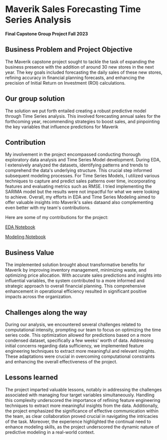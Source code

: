# Maverik Sales Forecasting Time Series Analysis 
**Final Capstone Group Project Fall 2023**

## Business Problem and Project Objective   
The Maverik capstone project sought to tackle the task of expanding the business presence with the addition of around 30 new stores in the next year. The key goals included forecasting the daily sales of these new stores, refining accuracy in financial planning forecasts, and enhancing the precision of Initial Return on Investment (ROI) calculations.

## Our group solution
The solution we put forth entailed creating a robust predictive model through Time Series analysis. This involved forecasting annual sales for the forthcoming year, recommending strategies to boost sales, and pinpointing the key variables that influence predictions for Maverik

## Contribution 
My involvement in the project encompassed conducting thorough exploratory data analysis and Time Series Model development. During EDA, I extensively analyzed the datasets, identifying patterns and trends to comprehend the data's underlying structure. This crucial step informed subsequent modeling processes. For Time Series Models, I utilized various techniques to capture and predict sales patterns over time, incorporating features and evaluating metrics such as RMSE. I tried implementing the SARIMA model but the results were not impactful for what we were looking to achieve. Overall, my efforts in EDA and Time Series Modeling aimed to offer valuable insights into Maverik's sales dataand also complementing even better with my team's contributions.

Here are some of my contributions for the project: 

[EDA Notebook](https://github.com/litzy-carbajal/Maverik_Forecasting_Time_Series_Analysis/blob/c6418fbec5aeab18a6aad0c9ce376e5271a6c3c5/Litzy_EDA.ipynb)

[Modeling Notebook](https://github.com/litzy-carbajal/Maverik_Forecasting_Time_Series_Analysis/blob/c6418fbec5aeab18a6aad0c9ce376e5271a6c3c5/Litzy_Modeling.ipynb)

## Business Value
The implemented solution brought about transformative benefits for Maverik by improving inventory management, minimizing waste, and optimizing price allocation. With accurate sales predictions and insights into influential variables, the system contributed to a more informed and strategic approach to overall financial planning. This comprehensive enhancement in operational efficiency resulted in significant positive impacts across the organization.

## Challenges along the way
During our analysis, we encountered several challenges related to computational intensity, prompting our team to focus on optimizing the time series code. This optimization allowed for predictions based on a more condensed dataset, specifically a few weeks' worth of data. Addressing initial concerns regarding data sufficiency, we implemented feature engineering techniques to extract more meaningful and relevant insights. These adaptations were crucial in overcoming computational constraints and enhancing the overall effectiveness of the project.

## Lessons learned
The project imparted valuable lessons, notably in addressing the challenges associated with managing four target variables simultaneously. Handling this complexity underscored the importance of refining feature engineering techniques to extract more meaningful insights from the data. Additionally, the project emphasized the significance of effective communication within the team, as clear collaboration proved crucial in navigating the intricacies of the task. Moreover, the experience highlighted the continual need to enhance modeling skills, as the project underscored the dynamic nature of predictive modeling in a real-world context. 
